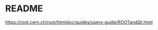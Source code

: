 <!-- README.md --- 
;; 
;; Description: 
;; Author: Hongyi Wu(吴鸿毅)
;; Email: wuhongyi@qq.com 
;; Created: 五 12月  8 23:59:28 2017 (+0800)
;; Last-Updated: 五 12月  8 23:59:48 2017 (+0800)
;;           By: Hongyi Wu(吴鸿毅)
;;     Update #: 1
;; URL: http://wuhongyi.cn -->

# README

https://root.cern.ch/root/htmldoc/guides/users-guide/ROOTandQt.html





<!-- README.md ends here -->
